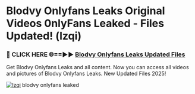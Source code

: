 # Blodvy Onlyfans Leaks Original Videos 0nlyFans Leaked - Files Updated! (lzqi)

<h3>🔴 CLICK HERE 🌐==►► <a href="https://tinyurl.com/2jnfzry5" rel="nofollow">Blodvy Onlyfans Leaks Updated Files</a></h3>

Get Blodvy Onlyfans Leaks and all content. Now you can access all videos and pictures of Blodvy Onlyfans Leaks. New Updated Files 2025!

[![lzqi](https://i.imgur.com/GyGTBgg.gif)](https://tinyurl.com/2jnfzry5)
blodvy onlyfans leaked